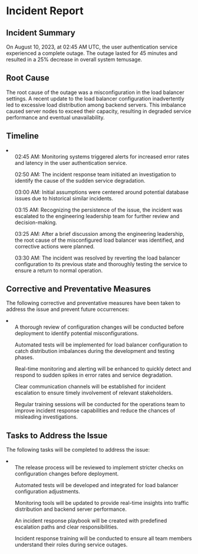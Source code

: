 <h1>Incident Report</h1>
<h2>Incident Summary</h2>
<p>On August 10, 2023, at 02:45 AM UTC, the user authentication service experienced a complete outage. The outage lasted for 45 minutes and resulted in a 25% decrease in overall system temusage.</p>
<h2>Root Cause</h2>
<p>The root cause of the outage was a misconfiguration in the load balancer settings. A recent update to the load balancer configuration inadvertently led to excessive load distribution among backend servers. This imbalance caused server nodes to exceed their capacity, resulting in degraded service performance and eventual unavailability.</p>
<h2>Timeline</h2>
<li>
<ul>02:45 AM: Monitoring systems triggered alerts for increased error rates and latency in the user authentication service.</ul>
<ul>02:50 AM: The incident response team initiated an investigation to identify the cause of the sudden service degradation.</ul>
<ul>03:00 AM: Initial assumptions were centered around potential database issues due to historical similar incidents.</ul>
<ul>03:15 AM: Recognizing the persistence of the issue, the incident was escalated to the engineering leadership team for further review and decision-making.</ul>
<ul>03:25 AM: After a brief discussion among the engineering leadership, the root cause of the misconfigured load balancer was identified, and corrective actions were planned.</ul>
<ul>03:30 AM: The incident was resolved by reverting the load balancer configuration to its previous state and thoroughly testing the service to ensure a return to normal operation.</ul>
</li>
<h2>Corrective and Preventative Measures</h2>
<p>The following corrective and preventative measures have been taken to address the issue and prevent future occurrences:</p>
<li>
<ul>A thorough review of configuration changes will be conducted before deployment to identify potential misconfigurations.</ul>
<ul>Automated tests will be implemented for load balancer configuration to catch distribution imbalances during the development and testing phases.</ul>
<ul>Real-time monitoring and alerting will be enhanced to quickly detect and respond to sudden spikes in error rates and service degradation.</ul>
<ul>Clear communication channels will be established for incident escalation to ensure timely involvement of relevant stakeholders.</ul>
<ul>Regular training sessions will be conducted for the operations team to improve incident response capabilities and reduce the chances of misleading investigations.</ul>
</li>
<h2>Tasks to Address the Issue</h2>
<p>The following tasks will be completed to address the issue:</p>
<li>
<ul>The release process will be reviewed to implement stricter checks on configuration changes before deployment.</ul>
<ul>Automated tests will be developed and integrated for load balancer configuration adjustments.</ul>
<ul>Monitoring tools will be updated to provide real-time insights into traffic distribution and backend server performance.</ul>
<ul>An incident response playbook will be created with predefined escalation paths and clear responsibilities.</ul>
<ul>Incident response training will be conducted to ensure all team members understand their roles during service outages.</ul>
</li>
